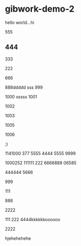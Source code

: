 # gibwork-demo-2

hello world...hi

555

444
-----

333

222

666

888ddddd
sss
999

1000
sssss
1001

1002

1003

1005

1006

;)

1141000
377
5555
4444
5555
9999

1000252
111111
222
6666888
06585

444444
5666

999

111

888

2222

111
222
4444kkkkkkoooooo

2222

hjehehehehe
